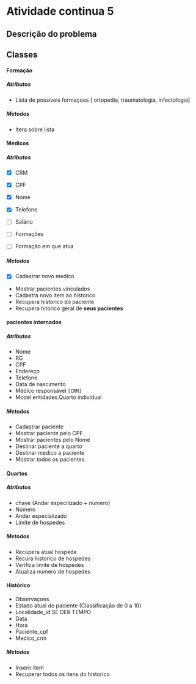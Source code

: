 # Atividade continua 5

## Descrição do problema

## Classes

#### Formação

##### Atributos

- Lista de possiveis formaçoes
[ ortopedia, traumatologia, infectologia]

##### Metodos

- Itera sobre lista

#### Médicos


##### Atributos

- [x] CRM
- [x] CPF
- [x] Nome
- [x] Telefone
- [ ] Salário
- [ ] Formações
- [ ] Formação em que atua


##### Metodos

- [x] Cadastrar novo medico
- Mostrar pacientes vinculados 
- Cadastra novo item ao historico
- Recupera historico do paciente
- Recupera hitorico geral de **seus pacientes**

#### pacientes internados

##### Atributos

- Nome
- RG
- CPF
- Endereço
- Telefone
- Data de nascimento
- Médico responsável `[CRM]`
- Model.entidades.Quarto individual

##### Metodos

- Cadastrar paciente
- Mostrar paciente pelo CPF
- Mostrar pacientes pelo Nome
- Destinar paciente a quarto
- Destinar medico a paciente
- Mostrar todos os pacientes

#### Quartos

##### Atributos

- chave (Andar especilizado + numero)
- Número
- Andar especializado
- Limite de hospedes

##### Metodos

- Recupera atual hospede
- Recura historico de hospedes
- Verifica limite de hospedes
- Atualiza numero de hospedes

#### Histórico

- Observaçoes
- Estado atual do paciente (Classificação de 0 a 10)
- Localidade_id SE DER TEMPO 
- Data
- Hora
- Paciente_cpf
- Medico_crm

##### Metodos

- Inserir item
- Recuperar todos os itens do historico
